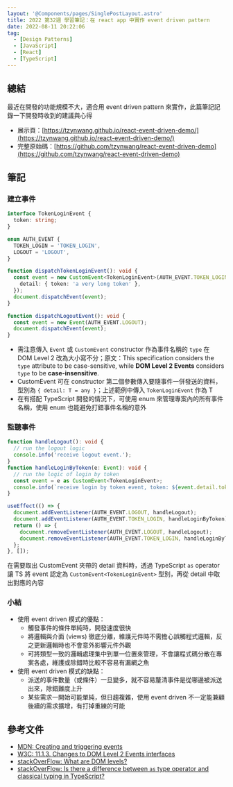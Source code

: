 ```yaml
---
layout: '@Components/pages/SinglePostLayout.astro'
title: 2022 第32週 學習筆記：在 react app 中實作 event driven pattern
date: 2022-08-11 20:22:06
tag:
  - [Design Patterns]
  - [JavaScript]
  - [React]
  - [TypeScript]
---
```


## 總結

最近在開發的功能規模不大，適合用 event driven pattern 來實作，此篇筆記記錄一下開發時收到的建議與心得

- 展示頁：[https://tzynwang.github.io/react-event-driven-demo/](https://tzynwang.github.io/react-event-driven-demo/)
- 完整原始碼：[https://github.com/tzynwang/react-event-driven-demo](https://github.com/tzynwang/react-event-driven-demo)

## 筆記

### 建立事件

```ts
interface TokenLoginEvent {
  token: string;
}
```

```ts
enum AUTH_EVENT {
  TOKEN_LOGIN = 'TOKEN_LOGIN',
  LOGOUT = 'LOGOUT',
}
```

```ts
function dispatchTokenLoginEvent(): void {
  const event = new CustomEvent<TokenLoginEvent>(AUTH_EVENT.TOKEN_LOGIN, {
    detail: { token: 'a very long token' },
  });
  document.dispatchEvent(event);
}

function dispatchLogoutEvent(): void {
  const event = new Event(AUTH_EVENT.LOGOUT);
  document.dispatchEvent(event);
}
```

- 需注意傳入 `Event` 或 `CustomEvent` constructor 作為事件名稱的 `type` 在 DOM Level 2 改為大小寫不分；原文：This specification considers the `type` attribute to be case-sensitive, while **DOM Level 2 Events** considers `type` to be **case-insensitive**.
- CustomEvent 可在 constructor 第二個參數傳入要隨事件一併發送的資料，型別為 `{ detail: T = any }`；上述範例中傳入 `TokenLoginEvent` 作為 T
- 在有搭配 TypeScript 開發的情況下，可使用 enum 來管理專案內的所有事件名稱，使用 enum 也能避免打錯事件名稱的意外

### 監聽事件

```ts
function handleLogout(): void {
  // run the logout logic
  console.info('receive logout event.');
}
function handleLoginByToken(e: Event): void {
  // run the logic of login by token
  const event = e as CustomEvent<TokenLoginEvent>;
  console.info(`receive login by token event, token: ${event.detail.token}.`);
}

useEffect(() => {
  document.addEventListener(AUTH_EVENT.LOGOUT, handleLogout);
  document.addEventListener(AUTH_EVENT.TOKEN_LOGIN, handleLoginByToken);
  return () => {
    document.removeEventListener(AUTH_EVENT.LOGOUT, handleLogout);
    document.removeEventListener(AUTH_EVENT.TOKEN_LOGIN, handleLoginByToken);
  };
}, []);
```

在需要取出 CustomEvent 夾帶的 detail 資料時，透過 TypeScript `as` operator 讓 TS 將 event 認定為 `CustomEvent<TokenLoginEvent>` 型別，再從 detail 中取出對應的內容

### 小結

- 使用 event driven 模式的優點：
  - 觸發事件的條件單純時，開發速度很快
  - 將邏輯與介面 (views) 徹底分離，維護元件時不需擔心誤觸程式邏輯，反之更新邏輯時也不會意外影響元件外觀
  - 可將類型一致的邏輯處理集中到單一位置來管理，不會讓程式碼分散在專案各處，維護或除錯時比較不容易有漏網之魚
- 使用 event driven 模式的缺點：
  - 派送的事件數量（或條件）一旦變多，就不容易釐清事件是從哪邊被派送出來，除錯難度上升
  - 某些需求一開始可能單純，但日趨複雜，使用 event driven 不一定能兼顧後續的需求擴增，有打掉重練的可能

## 參考文件

- [MDN: Creating and triggering events](https://developer.mozilla.org/en-US/docs/Web/Events/Creating_and_triggering_events)
- [W3C: 11.1.3. Changes to DOM Level 2 Events interfaces](https://www.w3.org/TR/DOM-Level-3-Events/#changes-DOMLevel2to3Changes)
- [stackOverFlow: What are DOM levels?](https://stackoverflow.com/questions/6629093/what-are-dom-levels)
- [stackOverFlow: Is there a difference between `as` type operator and classical typing in TypeScript?](https://stackoverflow.com/questions/69220403/is-there-a-difference-between-as-type-operator-and-classical-typing-in-typescr)
